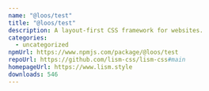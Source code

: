 ```yaml
---
name: "@loos/test"
title: "@loos/test"
description: A layout-first CSS framework for websites.
categories:
  - uncategorized
npmUrl: https://www.npmjs.com/package/@loos/test
repoUrl: https://github.com/lism-css/lism-css#main
homepageUrl: https://www.lism.style
downloads: 546
---
```

